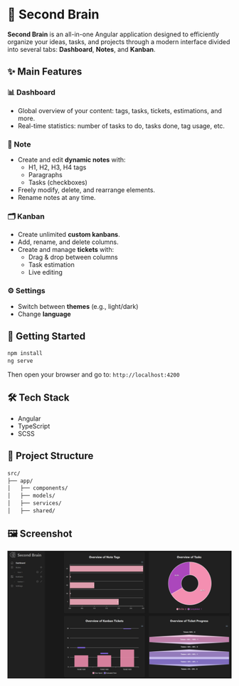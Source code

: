 # 🧠 Second Brain

**Second Brain** is an all-in-one Angular application designed to efficiently organize your ideas, tasks, and projects through a modern interface divided into several tabs: **Dashboard**, **Notes**, and **Kanban**.

## ✨ Main Features

### 📊 Dashboard
- Global overview of your content: tags, tasks, tickets, estimations, and more.
- Real-time statistics: number of tasks to do, tasks done, tag usage, etc.

### 📝 Note
- Create and edit **dynamic notes** with:
  - H1, H2, H3, H4 tags
  - Paragraphs
  - Tasks (checkboxes)
- Freely modify, delete, and rearrange elements.
- Rename notes at any time.

### 🗂️ Kanban
- Create unlimited **custom kanbans**.
- Add, rename, and delete columns.
- Create and manage **tickets** with:
  - Drag & drop between columns
  - Task estimation
  - Live editing

### ⚙️ Settings
- Switch between **themes** (e.g., light/dark)
- Change **language**

## 🚀 Getting Started

```bash
npm install
ng serve
```

Then open your browser and go to: `http://localhost:4200`

## 🛠️ Tech Stack

- Angular
- TypeScript
- SCSS

## 📁 Project Structure

```bash
src/
├── app/
│   ├── components/
│   ├── models/
│   ├── services/
│   ├── shared/
```

## 🖼️ Screenshot
![Second Brain Overview](src/assets/screenshots/Second%20Brain%20Overview.png)
